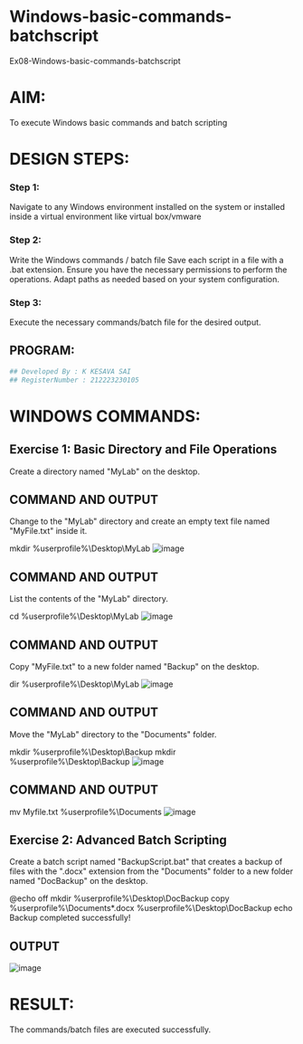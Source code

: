 # Windows-basic-commands-batchscript
Ex08-Windows-basic-commands-batchscript

# AIM:
To execute Windows basic commands and batch scripting

# DESIGN STEPS:

### Step 1:

Navigate to any Windows environment installed on the system or installed inside a virtual environment like virtual box/vmware 

### Step 2:

Write the Windows commands / batch file
Save each script in a file with a .bat extension.
Ensure you have the necessary permissions to perform the operations.
Adapt paths as needed based on your system configuration.
### Step 3:

Execute the necessary commands/batch file for the desired output. 

## PROGRAM:
```py
## Developed By : K KESAVA SAI
## RegisterNumber : 212223230105
```
# WINDOWS COMMANDS:
## Exercise 1: Basic Directory and File Operations
Create a directory named "MyLab" on the desktop.


## COMMAND AND OUTPUT

Change to the "MyLab" directory and create an empty text file named "MyFile.txt" inside it.

mkdir %userprofile%\Desktop\MyLab
![image](https://github.com/Kesavasai20/Windows-basic-commands-batchscript/assets/138849303/96762007-ee05-45a2-a564-7994e8df7108)

## COMMAND AND OUTPUT

List the contents of the "MyLab" directory.

cd %userprofile%\Desktop\MyLab
![image](https://github.com/Kesavasai20/Windows-basic-commands-batchscript/assets/138849303/2655d315-0ebf-4586-b118-6917786e41a4)

## COMMAND AND OUTPUT

Copy "MyFile.txt" to a new folder named "Backup" on the desktop.

dir %userprofile%\Desktop\MyLab
![image](https://github.com/Kesavasai20/Windows-basic-commands-batchscript/assets/138849303/6ca8a729-33a1-4db9-a6b2-aed4aac2dc0a)

## COMMAND AND OUTPUT

Move the "MyLab" directory to the "Documents" folder.

mkdir %userprofile%\Desktop\Backup mkdir %userprofile%\Desktop\Backup
![image](https://github.com/Kesavasai20/Windows-basic-commands-batchscript/assets/138849303/a5697091-2128-4991-b5e8-c8765f7325c4)


## COMMAND AND OUTPUT

mv Myfile.txt %userprofile%\Documents
![image](https://github.com/Kesavasai20/Windows-basic-commands-batchscript/assets/138849303/11eee88e-07e2-4643-8076-eb529d43b190)

## Exercise 2: Advanced Batch Scripting
Create a batch script named "BackupScript.bat" that creates a backup of files with the ".docx" extension from the "Documents" folder to a new folder named "DocBackup" on the desktop.

@echo off mkdir %userprofile%\Desktop\DocBackup copy %userprofile%\Documents*.docx %userprofile%\Desktop\DocBackup echo Backup completed successfully!

## OUTPUT
![image](https://github.com/Kesavasai20/Windows-basic-commands-batchscript/assets/138849303/6b5d1c3c-ab82-45c3-ab2f-594f7445abff)

# RESULT:
The commands/batch files are executed successfully.

